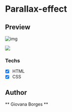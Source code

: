 # Parallax-effect 

## Preview
![img](cat.jpg)

![](gif.gif)

### Techs
* [x] HTML 
* [x] CSS

## Author
** Giovana Borges **

